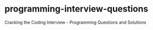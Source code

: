 # programming-interview-questions
Cracking the Coding Interview - Programming Questions and Solutions
